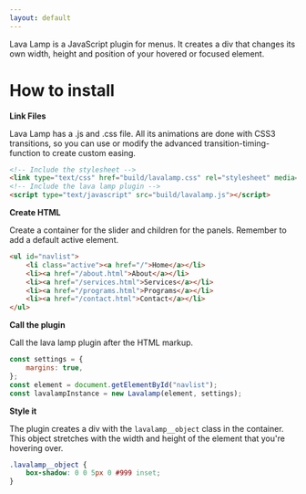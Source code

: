```yaml
---
layout: default
---
```


Lava Lamp is a JavaScript plugin for menus. It creates a div that changes its own width, height and position of your
hovered or focused element.

# How to install

**Link Files**

Lava Lamp has a .js and .css file. All its animations are done with CSS3 transitions, so you can use or modify the
advanced transition-timing-function to create custom easing.

```html
<!-- Include the stylesheet -->
<link type="text/css" href="build/lavalamp.css" rel="stylesheet" media="screen"/>
<!-- Include the lava lamp plugin -->
<script type="text/javascript" src="build/lavalamp.js"></script>
```

**Create HTML**

Create a container for the slider and children for the panels. Remember to add a default active element.

```html
<ul id="navlist">
    <li class="active"><a href="/">Home</a></li>
    <li><a href="/about.html">About</a></li>
    <li><a href="/services.html">Services</a></li>
    <li><a href="/programs.html">Programs</a></li>
    <li><a href="/contact.html">Contact</a></li>
</ul>
```

**Call the plugin**

Call the lava lamp plugin after the HTML markup.

```javascript
const settings = {
    margins: true,
};
const element = document.getElementById("navlist");
const lavalampInstance = new Lavalamp(element, settings);
```

**Style it**

The plugin creates a div with the `lavalamp__object` class in the container. This object stretches with the width and
height of the element that you're hovering over.

```css
.lavalamp__object {
    box-shadow: 0 0 5px 0 #999 inset;
}
```
